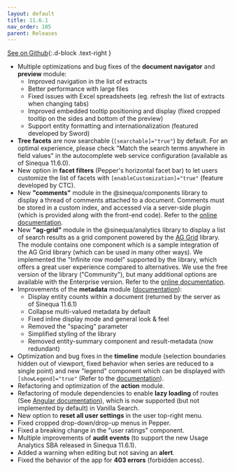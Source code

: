 ```yaml
---
layout: default
title: 11.6.1
nav_order: 105
parent: Releases
---
```



[See on Github](https://github.com/sinequa/sba-angular/releases/tag/11.6.1){:.d-block .text-right }

- Multiple optimizations and bug fixes of the **document navigator** and **preview** module:
  - Improved navigation in the list of extracts
  - Better performance with large files
  - Fixed issues with Excel spreadsheets (eg. refresh the list of extracts when changing tabs)
  - Improved embedded tooltip positioning and display (fixed cropped tooltip on the sides and bottom of the preview)
  - Support entity formatting and internationalization (featured developed by Sword)
- **Tree facets** are now searchable (`[searchable]="true"`) by default. For an optimal experience, please check "Match the search terms anywhere in field values" in the autocomplete web service configuration (available as of Sinequa 11.6.0).
- New option in **facet filters** (Pepper's horizontal facet bar) to let users customize the list of facets with `[enableCustomization]="true"` (feature developed by CTC).
- New **"comments"** module in the @sinequa/components library to display a thread of comments attached to a document. Comments must be stored in a custom index, and accessed via a server-side plugin (which is provided along with the front-end code). Refer to the [online documentation](https://sinequa.github.io/sba-angular/modules/components/comments.html).
- New **"ag-grid"** module in the @sinequa/analytics library to display a list of search results as a grid component powered by the [AG Grid](https://www.ag-grid.com/) library. The module contains one component which is a sample integration of the AG Grid library (which can be used in many other ways). We implemented the "Infinite row model" supported by the library, which offers a great user experience compared to alternatives. We use the free version of the library ("Community"), but many additional options are available with the Enterprise version. Refer to the [online documentation](https://sinequa.github.io/sba-angular/modules/analytics/ag-grid.html).
- Improvements of the **metadata** module ([documentation](https://sinequa.github.io/sba-angular/modules/components/metadata.html)):
  - Display entity counts within a document (returned by the server as of Sinequa 11.6.1)
  - Collapse multi-valued metadata by default
  - Fixed inline display mode and general look & feel
  - Removed the "spacing" parameter
  - Simplified styling of the library
  - Removed entity-summary component and result-metadata (now redundant)
- Optimization and bug fixes in the **timeline** module (selection boundaries hidden out of viewport, fixed behavior when series are reduced to a single point) and new "legend" component which can be displayed with `[showLegend]="true"` (Refer to the [documentation](https://sinequa.github.io/sba-angular/modules/analytics/timeline.html#legend)).
- Refactoring and optimization of the **action** module.
- Refactoring of module dependencies to enable **lazy loading** of routes (See [Angular documentation](https://angular.io/guide/lazy-loading-ngmodules)), which is now supported (but not implemented by default) in Vanilla Search.
- New option to **reset all user settings** in the user top-right menu.
- Fixed cropped drop-down/drop-up menus in Pepper.
- Fixed a breaking change in the "user ratings" component.
- Multiple improvements of **audit events** (to support the new Usage Analytics SBA released in Sinequa 11.6.1).
- Added a warning when editing but not saving an **alert**.
- Fixed the behavior of the app for **403 errors** (forbidden access).
